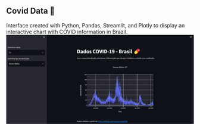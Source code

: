 ## Covid Data 🦠
Interface created with Python, Pandas, Streamlit, and Plotly to display an interactive chart with COVID information in Brazil.
![resultado](projeto_final.png)

